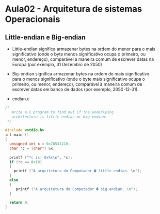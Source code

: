 # Aula02 - Arquitetura de sistemas Operacionais

## Little-endian e Big-endian

- Little-endian significa armazenar bytes na ordem do menor para o mais significativo (onde o byte menos significativo ocupa o primeiro, ou menor, endereço), comparável a maneira comum de escrever datas na Europa (por exemplo, 31 Dezembro de 2050)

- Big-endian significa armazenar bytes na ordem do mais significativo para o menos significativo (onde o byte mais significativo ocupa o primeiro, ou menor, endereço), comparável à maneira comum de escrever datas em banco de dados (por exemplo, 2050-12-31).

- endian.c
```c
/* 
   Write a C program to find out if the underlying 
   architecture is little endian or big endian. 
 */
 
#include <stdio.h>
int main ()
{
  unsigned int x = 0x76543210;
  char *c = (char*) &x;
 
  printf ("*c is: 0x%x\n", *c);
  if (*c == 0x10)
  {
    printf ("A arquitetura do Computador � little endian. \n");
  }
  else
  {
     printf ("A arquitetura do Computador � big endian. \n");
  }
 
  return 0;
}

```